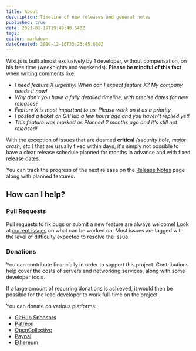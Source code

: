 ```yaml
---
title: About
description: Timeline of new releases and general notes
published: true
date: 2021-01-19T19:49:40.543Z
tags: 
editor: markdown
dateCreated: 2019-12-16T23:23:45.080Z
---
```


Wiki.js is built almost exclusively by 1 developer, without compensation, on his free time (weeknights and weekends). **Please be mindful of this fact** when writing comments like:

- *I need feature X urgently! When can I expect feature X? My company needs it now!*
- *Why don't you have a fully detailed timeline, with precise dates for new releases?*
- *Feature X is most important to us. Please work on it as a priority.*
- *I posted a ticket on GitHub a few hours ago and you haven't replied yet!*
- *This feature was marked as Planned 2 months ago and it's still not released!*

With the exception of issues that are deamed **critical** *(security hole, major crash, etc.)* that are usually fixed within days, it's simply not possible to have a clear release schedule planned for months in advance and with fixed release dates.

You can track the progress of the next release on the [Release Notes](/releases) page along with planned features.

## How can I help?

### Pull Requests

Pull requests to fix bugs or submit a new feature are always welcome! Look at [current issues](https://github.com/Requarks/wiki/issues) on what can be worked on. Most issues are tagged with the level of difficulty expected to resolve the issue.

### Donations

You can contribute financially in order to support this project. Contributions help cover the costs of servers and networking services, along with some developer tools.

If a large amount of recurring donations is achieved, it would then be possible for the lead developer to work full-time on the project.

You can donate on various platforms:

- [GitHub Sponsors](https://github.com/users/NGPixel/sponsorship)
- [Patreon](https://www.patreon.com/bePatron?u=16744039)
- [OpenCollective](https://opencollective.com/wikijs)
- [Paypal](https://www.paypal.com/cgi-bin/webscr?cmd=_s-xclick&hosted_button_id=FLV5X255Z9CJU&source=url)
- [Ethereum](https://etherscan.io/address/0xe1d55c19ae86f6bcbfb17e7f06ace96bdbb22cb5)

